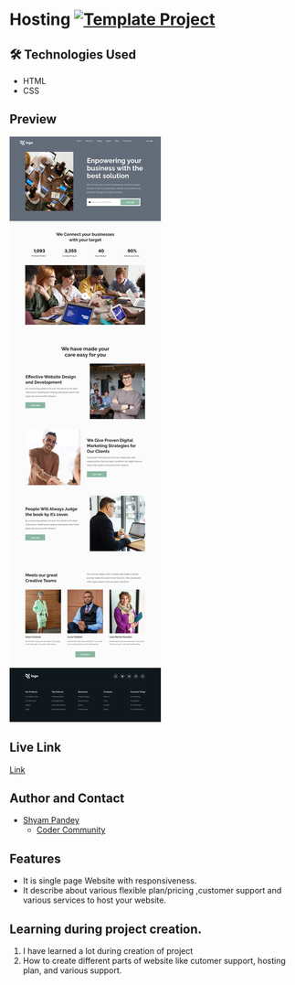 # Hosting   [![Template Project](https://img.shields.io/badge/Technologies%20-HTML%2FCSS-brightgreen)](http://www.gnu.org/licenses/agpl-3.0)


## 🛠 Technologies Used
  - HTML 
  - CSS
  

## Preview
![See Preview](https://github.com/Shyam-Pandey/Project_12/blob/master/images/download.png?raw=true)
## Live Link
[Link](https://host-your-own.netlify.app)

## Author and Contact
- [Shyam Pandey](https://github.com/Shyam-Pandey)
    - [Coder Community]()

## Features
- It is single page Website with responsiveness.
- It describe about various flexible plan/pricing ,customer support and various services to host your website.

## Learning during project creation.
1. I have learned a lot during creation of project
2. How to create different parts of website like cutomer support, hosting plan, and various support.
